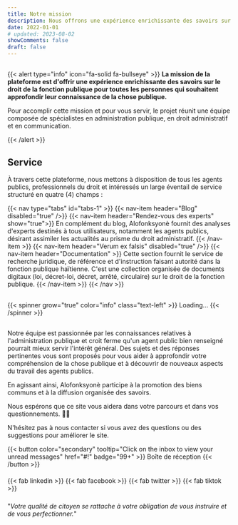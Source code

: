 ```yaml
---
title: Notre mission
description: Nous offrons une expérience enrichissante des savoirs sur le droit de la fonction publique.
date: 2022-01-01
# updated: 2023-08-02
showComments: false
draft: false
---
```


## 

{{< alert type="info" icon="fa-solid fa-bullseye" >}}
**La mission de la plateforme est d'offrir une expérience enrichissante des savoirs sur le droit de la fonction publique pour toutes les personnes qui souhaitent approfondir leur connaissance de la chose publique.**

Pour accomplir cette mission et pour vous servir, le projet réunit une équipe composée de spécialistes en administration publique, en droit administratif et en communication.

{{< /alert >}}

## Service

À travers cette plateforme, nous mettons à disposition de tous les agents publics, professionnels du droit et intéressés un large éventail de service structuré en quatre (4) champs :

{{< nav type="tabs" id="tabs-1" >}}
  {{< nav-item header="Blog" disabled="true" />}}
  {{< nav-item header="Rendez-vous des experts" show="true">}}
    En complément du blog, Alofonksyonè fournit des analyses d'experts destinés à tous utilisateurs, notamment les agents publics, désirant assimiler les actualités au prisme du droit administratif.
  {{< /nav-item >}}
  {{< nav-item header="Verum ex falsis" disabled="true" />}}
  {{< nav-item header="Documentation" >}}
    Cette section fournit le service de recherche juridique, de référence et d'instruction faisant autorité dans la fonction publique haïtienne. C'est une collection organisée de documents digitaux (loi, décret-loi, décret, arrêté, circulaire) sur le droit de la fonction publique.
  {{< /nav-item >}}
{{< /nav >}}

## 

{{< spinner grow="true" color="info" class="text-left" >}}
Loading...
{{< /spinner >}}

##

Notre équipe est passionnée par les connaissances relatives à l'administration publique et croit ferme qu'un agent public bien renseigné pourrait mieux servir l'intérêt général. Des sujets et des réponses pertinentes vous sont proposés pour vous aider à approfondir votre compréhension de la chose publique et à découvrir de nouveaux aspects du travail des agents publics.

En agissant ainsi, Alofonksyonè participe à la promotion des biens communs et à la diffusion organisée des savoirs.

Nous espérons que ce site vous aidera dans votre parcours et dans vos questionnements. 🙏🏾

N'hésitez pas à nous contacter si vous avez des questions ou des suggestions pour améliorer le site.

{{< button color="secondary" tooltip="Click on the inbox to view your unread messages" href="#!" badge="99+" >}}
    Boîte de réception
{{< /button >}}
####
{{< fab linkedin >}}
{{< fab facebook >}}
{{< fab twitter >}}
{{< fab tiktok >}}

###

"*Votre qualité de citoyen se rattache à votre obligation de vous instruire et de vous perfectionner.*"